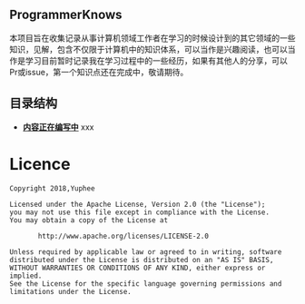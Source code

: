 ## ProgrammerKnows
   本项目旨在收集记录从事计算机领域工作者在学习的时候设计到的其它领域的一些知识，见解，包含不仅限于计算机中的知识体系，可以当作是兴趣阅读，也可以当作是学习目前暂时记录我在学习过程中的一些经历，如果有其他人的分享，可以Pr或issue，第一个知识点还在完成中，敬请期待。

## 目录结构

* **[内容正在编写中](https://github.com/Yuphee)** 
xxx

# Licence

```
Copyright 2018,Yuphee

Licensed under the Apache License, Version 2.0 (the "License");
you may not use this file except in compliance with the License.
You may obtain a copy of the License at

       http://www.apache.org/licenses/LICENSE-2.0

Unless required by applicable law or agreed to in writing, software
distributed under the License is distributed on an "AS IS" BASIS,
WITHOUT WARRANTIES OR CONDITIONS OF ANY KIND, either express or implied.
See the License for the specific language governing permissions and
limitations under the License.
```


